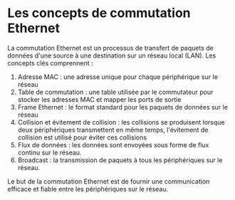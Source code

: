 # Les concepts de commutation Ethernet

La commutation Ethernet est un processus de transfert de paquets de données d'une source à une destination sur un réseau local (LAN). Les concepts clés comprennent :

1. Adresse MAC : une adresse unique pour chaque périphérique sur le réseau
2. Table de commutation : une table utilisée par le commutateur pour stocker les adresses MAC et mapper les ports de sortie
3. Frame Ethernet : le format standard pour les paquets de données sur le réseau
4. Collision et évitement de collision : les collisions se produisent lorsque deux périphériques transmettent en même temps, l'évitement de collision est utilisé pour éviter ces collisions
5. Flux de données : les données sont envoyées sous forme de flux continu sur le réseau.
6. Broadcast : la transmission de paquets à tous les périphériques sur le réseau.

Le but de la commutation Ethernet est de fournir une communication efficace et fiable entre les périphériques sur le réseau.
